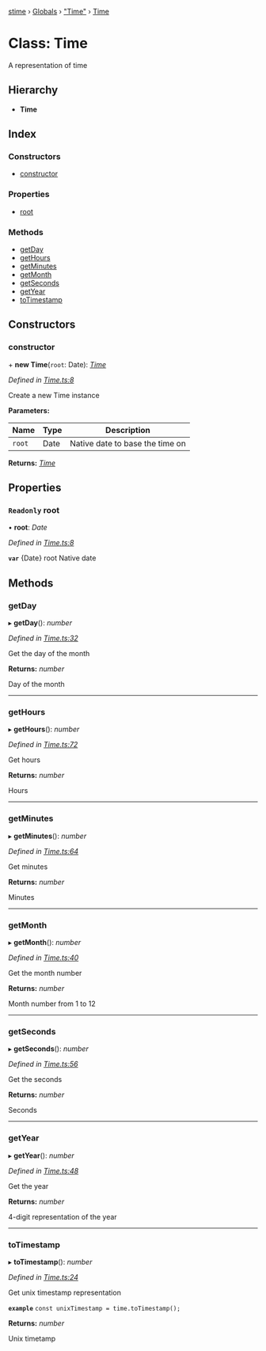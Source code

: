 [stime](../README.md) › [Globals](../globals.md) › ["Time"](../modules/_time_.md) › [Time](_time_.time.md)

# Class: Time

A representation of time

## Hierarchy

* **Time**

## Index

### Constructors

* [constructor](_time_.time.md#constructor)

### Properties

* [root](_time_.time.md#readonly-root)

### Methods

* [getDay](_time_.time.md#getday)
* [getHours](_time_.time.md#gethours)
* [getMinutes](_time_.time.md#getminutes)
* [getMonth](_time_.time.md#getmonth)
* [getSeconds](_time_.time.md#getseconds)
* [getYear](_time_.time.md#getyear)
* [toTimestamp](_time_.time.md#totimestamp)

## Constructors

###  constructor

\+ **new Time**(`root`: Date): *[Time](_time_.time.md)*

*Defined in [Time.ts:8](https://github.com/TerenceJefferies/STime/blob/78659c1/src/Time.ts#L8)*

Create a new Time instance

**Parameters:**

Name | Type | Description |
------ | ------ | ------ |
`root` | Date | Native date to base the time on  |

**Returns:** *[Time](_time_.time.md)*

## Properties

### `Readonly` root

• **root**: *Date*

*Defined in [Time.ts:8](https://github.com/TerenceJefferies/STime/blob/78659c1/src/Time.ts#L8)*

**`var`** {Date} root Native date

## Methods

###  getDay

▸ **getDay**(): *number*

*Defined in [Time.ts:32](https://github.com/TerenceJefferies/STime/blob/78659c1/src/Time.ts#L32)*

Get the day of the month

**Returns:** *number*

Day of the month

___

###  getHours

▸ **getHours**(): *number*

*Defined in [Time.ts:72](https://github.com/TerenceJefferies/STime/blob/78659c1/src/Time.ts#L72)*

Get hours

**Returns:** *number*

Hours

___

###  getMinutes

▸ **getMinutes**(): *number*

*Defined in [Time.ts:64](https://github.com/TerenceJefferies/STime/blob/78659c1/src/Time.ts#L64)*

Get minutes

**Returns:** *number*

Minutes

___

###  getMonth

▸ **getMonth**(): *number*

*Defined in [Time.ts:40](https://github.com/TerenceJefferies/STime/blob/78659c1/src/Time.ts#L40)*

Get the month number

**Returns:** *number*

Month number from 1 to 12

___

###  getSeconds

▸ **getSeconds**(): *number*

*Defined in [Time.ts:56](https://github.com/TerenceJefferies/STime/blob/78659c1/src/Time.ts#L56)*

Get the seconds

**Returns:** *number*

Seconds

___

###  getYear

▸ **getYear**(): *number*

*Defined in [Time.ts:48](https://github.com/TerenceJefferies/STime/blob/78659c1/src/Time.ts#L48)*

Get the year

**Returns:** *number*

4-digit representation of the year

___

###  toTimestamp

▸ **toTimestamp**(): *number*

*Defined in [Time.ts:24](https://github.com/TerenceJefferies/STime/blob/78659c1/src/Time.ts#L24)*

Get unix timestamp representation

**`example`** 
`const unixTimestamp = time.toTimestamp();`

**Returns:** *number*

Unix timetamp
